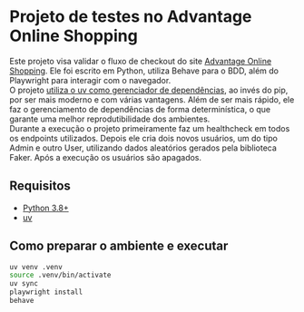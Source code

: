 # Projeto de testes no Advantage Online Shopping

Este projeto visa validar o fluxo de checkout do site [Advantage Online Shopping](https://advantageonlineshopping.com/#/). Ele foi escrito em Python, utiliza Behave para o BDD, além do Playwright para interagir com o navegador.  
O projeto [utiliza o uv como gerenciador de dependências](https://github.com/astral-sh/uv), ao invés do pip, por ser mais moderno e com várias vantagens. Além de ser mais rápido, ele faz o gerenciamento de dependências de forma determinística, o que garante uma melhor reprodutibilidade dos ambientes.  
Durante a execução o projeto primeiramente faz um healthcheck em todos os endpoints utilizados. Depois ele cria dois novos usuários, um do tipo Admin e outro User, utilizando dados aleatórios gerados pela biblioteca Faker. Após a execução os usuários são apagados.

## Requisitos
- [Python 3.8+](https://www.python.org/downloads)
- [uv](https://github.com/astral-sh/uv)

## Como preparar o ambiente e executar

```bash
uv venv .venv
source .venv/bin/activate
uv sync
playwright install
behave